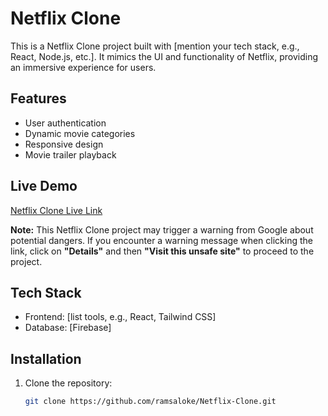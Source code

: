 # Netflix Clone  

This is a Netflix Clone project built with [mention your tech stack, e.g., React, Node.js, etc.]. It mimics the UI and functionality of Netflix, providing an immersive experience for users.  

## Features  
- User authentication  
- Dynamic movie categories  
- Responsive design  
- Movie trailer playback  

## Live Demo  
[Netflix Clone Live Link](https://netflix-clone-iota-gold.vercel.app/login) 

**Note:** This Netflix Clone project may trigger a warning from Google about potential dangers. If you encounter a warning message when clicking the link, click on **"Details"** and then **"Visit this unsafe site"** to proceed to the project.  

## Tech Stack  
- Frontend: [list tools, e.g., React, Tailwind CSS]    
- Database: [Firebase]  

## Installation  
1. Clone the repository:  
   ```bash  
   git clone https://github.com/ramsaloke/Netflix-Clone.git  

